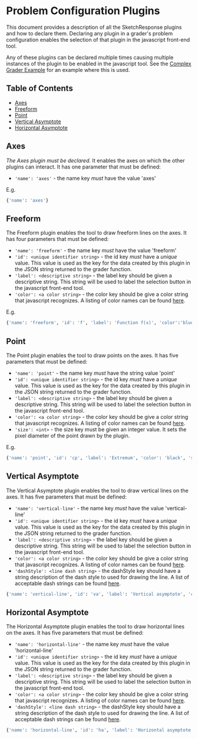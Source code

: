 # Problem Configuration Plugins

This document provides a description of all the SketchResponse plugins and how
to declare them. Declaring any plugin in a grader's problem configuration
enables the selection of that plugin in the javascript front-end tool.

Any of these plugins can be declared multiple times causing
multiple instances of the plugin to be enabled in the javascript tool. See
the [Complex Grader Example](/complex_grader.md) for an example where this
is used.

## Table of Contents

* [Axes](#axes)
* [Freeform](#freeform)
* [Point](#point)
* [Vertical Asymptote](#vert-line)
* [Horizontal Asymptote](#horiz-line)

## Axes
<div id=axes></div>

*The Axes plugin must be declared.* It enables the axes on which the other
plugins can interact. It has one parameter that must be defined:

* `'name': 'axes'` - the name key *must* have the value 'axes'

E.g.

```python
{'name': 'axes'}
```

## Freeform
<div id=freeform></div>

The Freeform plugin enables the tool to draw freeform lines on the axes. It has
four parameters that must be defined:

* `'name': 'freeform'` - the name key *must* have the value 'freeform'
* `'id': <unique identifier string>` - the id key *must* have a *unique* value.
This value is used as the key for the data created by this plugin in the JSON
string returned to the grader function.
* `'label': <descriptive string>` - the label key should be given a descriptive string. This string will be used to label the selection button in the javascript
front-end tool.
* `'color': <a color string>` - the color key should be give a color string that
javascript recognizes. A listing of color names can be found [here](http://www.w3schools.com/colors/colors_names.asp).

E.g.

```python
{'name': 'freeform', 'id': 'f', 'label': 'Function f(x)', 'color':'blue'}
```

## Point
<div id=point></div>

The Point plugin enables the tool to draw points on the axes. It has five
parameters that must be defined:

* `'name': 'point'` - the name key *must* have the string value 'point'
* `'id': <unique identifier string>` - the id key *must* have a *unique* value.
This value is used as the key for the data created by this plugin in the JSON
string returned to the grader function.
* `'label': <descriptive string>` - the label key should be given a descriptive string. This string will be used to label the selection button in the javascript
front-end tool.
* `'color': <a color string>` - the color key should be give a color string that
javascript recognizes. A listing of color names can be found [here](http://www.w3schools.com/colors/colors_names.asp).
* `'size': <int>` - the size key must be given an integer value. It sets the
pixel diameter of the point drawn by the plugin.

E.g.

```python
{'name': 'point', 'id': 'cp', 'label': 'Extremum', 'color': 'black', 'size': 15}
```

## Vertical Asymptote
<div id=vert-line></div>

The Vertical Asymptote plugin enables the tool to draw vertical lines on the
axes. It has five parameters that must be defined:

* `'name': 'vertical-line'` - the name key *must* have the value 'vertical-line'
* `'id': <unique identifier string>` - the id key *must* have a *unique* value.
This value is used as the key for the data created by this plugin in the JSON
string returned to the grader function.
* `'label': <descriptive string>` - the label key should be given a descriptive string. This string will be used to label the selection button in the javascript
front-end tool.
* `'color': <a color string>` - the color key should be give a color string that
javascript recognizes. A listing of color names can be found [here](http://www.w3schools.com/colors/colors_names.asp).
* `'dashStyle': <line dash string>` - the dashStyle key should have a string
description of the dash style to used for drawing the line. A list of acceptable
dash strings can be found [here]().

```python
{'name': 'vertical-line', 'id': 'va', 'label': 'Vertical asymptote', 'color': 'gray', 'dashStyle': 'dashdotted'}
```

## Horizontal Asymptote
<div id=horiz-line></div>

The Horizontal Asymptote plugin enables the tool to draw horizontal lines on the
axes. It has five parameters that must be defined:

* `'name': 'horizontal-line'` - the name key *must* have the value
'horizontal-line'
* `'id': <unique identifier string>` - the id key *must* have a *unique* value.
This value is used as the key for the data created by this plugin in the JSON
string returned to the grader function.
* `'label': <descriptive string>` - the label key should be given a descriptive string. This string will be used to label the selection button in the javascript
front-end tool.
* `'color': <a color string>` - the color key should be give a color string that
javascript recognizes. A listing of color names can be found [here](http://www.w3schools.com/colors/colors_names.asp).
* `'dashStyle': <line dash string>` - the dashStyle key should have a string
description of the dash style to used for drawing the line. A list of acceptable
dash strings can be found [here]().

```python
{'name': 'horizontal-line', 'id': 'ha', 'label': 'Horizontal asymptote', 'color': 'gray', 'dashStyle': 'dashdotted'}
```
